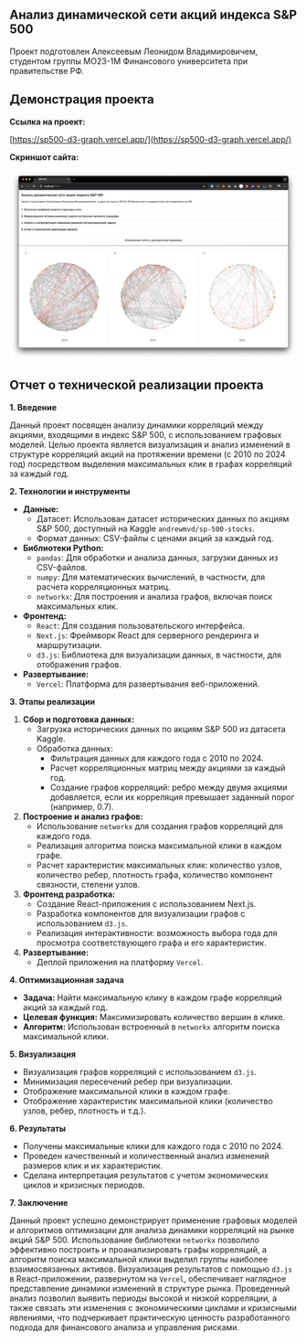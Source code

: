 ## Анализ динамической сети акций индекса S&P 500

Проект подготовлен Алексеевым Леонидом Владимировичем, студентом группы МО23-1М Финансового университета при правительстве РФ.

## Демонстрация проекта

**Ссылка на проект:**

[https://sp500-d3-graph.vercel.app/](https://sp500-d3-graph.vercel.app/)

**Скриншот сайта:**

![Демонстрация проекта](assets/demo.png)


## Отчет о технической реализации проекта

**1. Введение**

Данный проект посвящен анализу динамики корреляций между акциями, входящими в индекс S&P 500, с использованием графовых моделей. Целью проекта является визуализация и анализ изменений в структуре корреляций акций на протяжении времени (с 2010 по 2024 год) посредством выделения максимальных клик в графах корреляций за каждый год.

**2. Технологии и инструменты**

*   **Данные:**
    *   Датасет: Использован датасет исторических данных по акциям S&P 500, доступный на Kaggle `andrewmvd/sp-500-stocks`.
    *   Формат данных: CSV-файлы с ценами акций за каждый год.
*   **Библиотеки Python:**
    *   `pandas`: Для обработки и анализа данных, загрузки данных из CSV-файлов.
    *   `numpy`: Для математических вычислений, в частности, для расчета корреляционных матриц.
    *   `networkx`: Для построения и анализа графов, включая поиск максимальных клик.
*   **Фронтенд:**
    *   `React`: Для создания пользовательского интерфейса.
    *   `Next.js`: Фреймворк React для серверного рендеринга и маршрутизации.
    *   `d3.js`: Библиотека для визуализации данных, в частности, для отображения графов.
*   **Развертывание:**
    *   `Vercel`: Платформа для развертывания веб-приложений.

**3. Этапы реализации**

1.  **Сбор и подготовка данных:**
    *   Загрузка исторических данных по акциям S&P 500 из датасета Kaggle.
    *   Обработка данных:
        *   Фильтрация данных для каждого года с 2010 по 2024.
        *   Расчет корреляционных матриц между акциями за каждый год.
        *   Создание графов корреляций: ребро между двумя акциями добавляется, если их корреляция превышает заданный порог (например, 0.7).
2.  **Построение и анализ графов:**
    *   Использование `networkx` для создания графов корреляций для каждого года.
    *   Реализация алгоритма поиска максимальной клики в каждом графе.
    *   Расчет характеристик максимальных клик: количество узлов, количество ребер, плотность графа, количество компонент связности, степени узлов.
3.  **Фронтенд разработка:**
    *   Создание React-приложения с использованием Next.js.
    *   Разработка компонентов для визуализации графов с использованием `d3.js`.
    *   Реализация интерактивности: возможность выбора года для просмотра соответствующего графа и его характеристик.
4.  **Развертывание:**
    *   Деплой приложения на платформу `Vercel`.

**4. Оптимизационная задача**

*   **Задача:** Найти максимальную клику в каждом графе корреляций акций за каждый год.
*   **Целевая функция:** Максимизировать количество вершин в клике.
*   **Алгоритм:** Использован встроенный в `networkx` алгоритм поиска максимальной клики.

**5. Визуализация**

*   Визуализация графов корреляций с использованием `d3.js`.
*   Минимизация пересечений ребер при визуализации.
*   Отображение максимальной клики в каждом графе.
*   Отображение характеристик максимальной клики (количество узлов, ребер, плотность и т.д.).

**6. Результаты**

*   Получены максимальные клики для каждого года с 2010 по 2024.
*   Проведен качественный и количественный анализ изменений размеров клик и их характеристик.
*   Сделана интерпретация результатов с учетом экономических циклов и кризисных периодов.

**7. Заключение**

Данный проект успешно демонстрирует применение графовых моделей и алгоритмов оптимизации для анализа динамики корреляций на рынке акций S&P 500. Использование библиотеки `networkx` позволило эффективно построить и проанализировать графы корреляций, а алгоритм поиска максимальной клики выделил группы наиболее взаимосвязанных активов. Визуализация результатов с помощью `d3.js` в React-приложении, развернутом на `Vercel`, обеспечивает наглядное представление динамики изменений в структуре рынка. Проведенный анализ позволил выявить периоды высокой и низкой корреляции, а также связать эти изменения с экономическими циклами и кризисными явлениями, что подчеркивает практическую ценность разработанного подхода для финансового анализа и управления рисками.